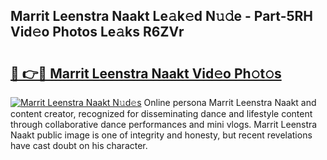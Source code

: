 ## Marrit Leenstra Naakt Le𝚊k𝚎d N𝚞𝚍e - Part-5RH Vid𝚎o Photos Le𝚊ks R6ZVr

# <h2><a href="http://fb9t2i8.evod.top/?m=Marrit+Leenstra+Naakt">🔗 👉🔴 Marrit Leenstra Naakt Vid𝚎o Ph𝚘t𝚘s</a></h2>

[![Marrit Leenstra Naakt N𝚞d𝚎s](https://i.imgur.com/8V9OHl7.gif)](http://fb9t2i8.evod.top/?m=Marrit+Leenstra+Naakt)
Online persona Marrit Leenstra Naakt and content creator, recognized for disseminating dance and lifestyle content through collaborative dance performances and mini vlogs. Marrit Leenstra Naakt public image is one of integrity and honesty, but recent revelations have cast doubt on his character. 
